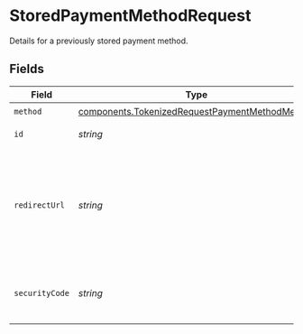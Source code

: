 # StoredPaymentMethodRequest

Details for a previously stored payment method.


## Fields

| Field                                                                                                                                                                                                                                                                                                                                                                                                                                                                                                                                                             | Type                                                                                                                                                                                                                                                                                                                                                                                                                                                                                                                                                              | Required                                                                                                                                                                                                                                                                                                                                                                                                                                                                                                                                                          | Description                                                                                                                                                                                                                                                                                                                                                                                                                                                                                                                                                       | Example                                                                                                                                                                                                                                                                                                                                                                                                                                                                                                                                                           |
| ----------------------------------------------------------------------------------------------------------------------------------------------------------------------------------------------------------------------------------------------------------------------------------------------------------------------------------------------------------------------------------------------------------------------------------------------------------------------------------------------------------------------------------------------------------------- | ----------------------------------------------------------------------------------------------------------------------------------------------------------------------------------------------------------------------------------------------------------------------------------------------------------------------------------------------------------------------------------------------------------------------------------------------------------------------------------------------------------------------------------------------------------------- | ----------------------------------------------------------------------------------------------------------------------------------------------------------------------------------------------------------------------------------------------------------------------------------------------------------------------------------------------------------------------------------------------------------------------------------------------------------------------------------------------------------------------------------------------------------------- | ----------------------------------------------------------------------------------------------------------------------------------------------------------------------------------------------------------------------------------------------------------------------------------------------------------------------------------------------------------------------------------------------------------------------------------------------------------------------------------------------------------------------------------------------------------------- | ----------------------------------------------------------------------------------------------------------------------------------------------------------------------------------------------------------------------------------------------------------------------------------------------------------------------------------------------------------------------------------------------------------------------------------------------------------------------------------------------------------------------------------------------------------------- |
| `method`                                                                                                                                                                                                                                                                                                                                                                                                                                                                                                                                                          | [components.TokenizedRequestPaymentMethodMethod](../../models/components/tokenizedrequestpaymentmethodmethod.md)                                                                                                                                                                                                                                                                                                                                                                                                                                                  | :heavy_check_mark:                                                                                                                                                                                                                                                                                                                                                                                                                                                                                                                                                | `id`.                                                                                                                                                                                                                                                                                                                                                                                                                                                                                                                                                             | id                                                                                                                                                                                                                                                                                                                                                                                                                                                                                                                                                                |
| `id`                                                                                                                                                                                                                                                                                                                                                                                                                                                                                                                                                              | *string*                                                                                                                                                                                                                                                                                                                                                                                                                                                                                                                                                          | :heavy_check_mark:                                                                                                                                                                                                                                                                                                                                                                                                                                                                                                                                                | A ID that represents a previously stored payment method.<br/>This ID can represent any type of payment method.                                                                                                                                                                                                                                                                                                                                                                                                                                                    | 46973e9d-88a7-44a6-abfe-be4ff0134ff4                                                                                                                                                                                                                                                                                                                                                                                                                                                                                                                              |
| `redirectUrl`                                                                                                                                                                                                                                                                                                                                                                                                                                                                                                                                                     | *string*                                                                                                                                                                                                                                                                                                                                                                                                                                                                                                                                                          | :heavy_minus_sign:                                                                                                                                                                                                                                                                                                                                                                                                                                                                                                                                                | This value is mandatory for stored redirect payment methods.<br/>For stored cards, we strongly recommend providing a `redirect_url`<br/>either when 3-D Secure is enabled and `three_d_secure_data`<br/>is not provided, or when using connections where 3DS is enabled.<br/>This value will be appended with both a transaction ID and status<br/>(e.g. `https://example.com/callback?gr4vy_transaction_id=123<br/>&gr4vy_transaction_status=capture_succeeded`) after 3-D Secure<br/>has completed. For those cases, if the value is not present, the<br/>transaction will be marked as failed. | https://example.com/callback                                                                                                                                                                                                                                                                                                                                                                                                                                                                                                                                      |
| `securityCode`                                                                                                                                                                                                                                                                                                                                                                                                                                                                                                                                                    | *string*                                                                                                                                                                                                                                                                                                                                                                                                                                                                                                                                                          | :heavy_minus_sign:                                                                                                                                                                                                                                                                                                                                                                                                                                                                                                                                                | The 3 or 4 digit security code often found on the card. This often<br/>referred to as the CVV or CVD.<br/><br/>The security code can only be set if the stored payment method<br/>represents a card.                                                                                                                                                                                                                                                                                                                                                              | 123                                                                                                                                                                                                                                                                                                                                                                                                                                                                                                                                                               |